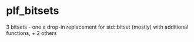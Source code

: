 # plf_bitsets
3 bitsets - one a drop-in replacement for std::bitset (mostly) with additional functions, + 2 others
